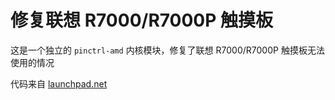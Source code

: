 # 修复联想 R7000/R7000P 触摸板

这是一个独立的 `pinctrl-amd` 内核模块，修复了联想 R7000/R7000P 触摸板无法使用的情况

代码来自 [launchpad.net](https://bugs.launchpad.net/ubuntu/+source/linux/+bug/1887190/comments/189)
